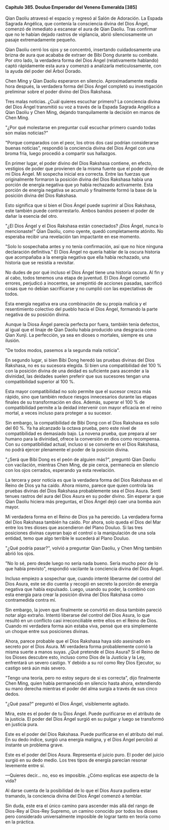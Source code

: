 
#### Capítulo 385. Douluo Emperador del Veneno Esmeralda [385]


Qian Daoliu atravesó el espacio y regresó al Salón de Adoración. La Espada Sagrada Angélica, que contenía la consciencia divina del Dios Ángel, comenzó de inmediato a escanear el aura de Qian Daoliu. Tras confirmar que no le habían dejado rastros de vigilancia, abrió silenciosamente un pasaje extremadamente pequeño.

Qian Daoliu cerró los ojos y se concentró, insertando cuidadosamente una brizna de aura que acababa de extraer de Bibi Dong durante su combate. Por otro lado, la verdadera forma del Dios Ángel (relativamente hablando) captó rápidamente esta aura y comenzó a analizarla meticulosamente, con la ayuda del poder del Árbol Dorado.

Chen Ming y Qian Daoliu esperaron en silencio. Aproximadamente media hora después, la verdadera forma del Dios Ángel completó su investigación preliminar sobre el poder divino del Dios Rakshasa.

Tres malas noticias. ¿Cuál quieres escuchar primero? La conciencia divina del Dios Ángel transmitió su voz a través de la Espada Sagrada Angélica a Qian Daoliu y Chen Ming, dejando tranquilamente la decisión en manos de Chen Ming.

"¿Por qué molestarse en preguntar cuál escuchar primero cuando todas son malas noticias?"

"Porque comparados con el peor, los otros dos casi podrían considerarse buenas noticias", respondió la conciencia divina del Dios Ángel con una broma fría, luego procedió a compartir sus hallazgos.

En primer lugar, el poder divino del Dios Rakshasa contiene, en efecto, vestigios de poder que provienen de la misma fuente que el poder divino de mi Dios Ángel. Mi sospecha inicial era correcta. Entre las fuerzas que originalmente formaron la posición divina del Dios Rakshasa había una porción de energía negativa que yo había rechazado activamente. Esta porción de energía negativa se acumuló y finalmente formó la base de la posición divina del Dios Rakshasa.

Esto significa que si bien el Dios Ángel puede suprimir al Dios Rakshasa, este también puede contrarrestarlo. Ambos bandos poseen el poder de dañar la esencia del otro.

"¿El Dios Ángel y el Dios Rakshasa están conectados? ¡Dios Ángel, nunca lo mencionaste!" Qian Daoliu, como oyente, quedó completamente atónito. No esperaba recibir una revelación tan impactante en ese momento.

"Solo lo sospechaba antes y no tenía confirmación, así que no hice ninguna declaración definitiva." El Dios Ángel no quería hablar de la oscura historia que acompañaba a la energía negativa que ella había rechazado, una historia que se resistía a revisitar.

No dudes de por qué incluso el Dios Ángel tiene una historia oscura. Al fin y al cabo, todos tenemos una etapa de juventud. El Dios Ángel cometió errores, perjudicó a inocentes, se arrepintió de acciones pasadas, sacrificó cosas que no debían sacrificarse y no cumplió con las expectativas de todos.

Esta energía negativa era una combinación de su propia malicia y el resentimiento colectivo del pueblo hacia el Dios Ángel, formando la parte negativa de su posición divina.

Aunque la Diosa Ángel parecía perfecta por fuera, también tenía defectos, al igual que el linaje de Qian Daoliu había producido una desgracia como Qian Xunji. La perfección, ya sea en dioses o mortales, siempre es una ilusión.

"De todos modos, pasemos a la segunda mala noticia".

En segundo lugar, si bien Bibi Dong heredó las pruebas divinas del Dios Rakshasa, no es su sucesora elegida. Si bien una compatibilidad del 100 % con la posición divina de una deidad es suficiente para ascender a la divinidad, las deidades suelen preferir que sus sucesores tengan una compatibilidad superior al 100 %.

Esta mayor compatibilidad no solo permite que el sucesor crezca más rápido, sino que también reduce riesgos innecesarios durante las etapas finales de su transformación en dios. Además, superar el 100 % de compatibilidad permite a la deidad intervenir con mayor eficacia en el reino mortal, a veces incluso para proteger a su sucesor.

Sin embargo, la compatibilidad de Bibi Dong con el Dios Rakshasa es solo del 60 %. Ya ha alcanzado la octava prueba, pero este nivel de compatibilidad es demasiado bajo. La novena prueba, que prepara al ser humano para la divinidad, ofrece la conversión en dios como recompensa. Con su compatibilidad actual, incluso si se convierte en el Dios Rakshasa, no podrá ejercer plenamente el poder de la posición divina.

"¿Será que Bibi Dong es el peón de alguien más?", preguntó Qian Daoliu con vacilación, mientras Chen Ming, de pie cerca, permanecía en silencio con los ojos cerrados, esperando ya esta revelación.

La tercera y peor noticia es que la verdadera forma del Dios Rakshasa en el Reino de Dios ya ha caído. Ahora mismo, parece que quien controla las pruebas divinas del Dios Rakshasa probablemente sea el Dios Asura. Sentí tenues rastros del aura del Dios Asura en su poder divino. Sin esperar a que Qian Daoliu hiciera más preguntas, el Dios Ángel dejó caer una bomba aún mayor.

Mi verdadera forma en el Reino de Dios ya ha perecido. La verdadera forma del Dios Rakshasa también ha caído. Por ahora, solo queda el Dios del Mar entre los tres dioses que ascendieron del Plano Douluo. Si las tres posiciones divinas cayeran bajo el control o la manipulación de una sola entidad, temo que algo terrible le sucederá al Plano Douluo.

"¿Qué podría pasar?", volvió a preguntar Qian Daoliu, y Chen Ming también abrió los ojos.

"No lo sé, pero desde luego no sería nada bueno. Sería mucho peor de lo que había previsto", respondió vacilante la conciencia divina del Dios Ángel.

Incluso empiezo a sospechar que, cuando intenté liberarme del control del Dios Asura, este se dio cuenta y recogió en secreto la porción de energía negativa que había expulsado. Luego, usando su poder, la combinó con esta energía para crear la posición divina del Dios Rakshasa como contramedida contra mí.

Sin embargo, la joven que finalmente se convirtió en diosa también pareció notar algo extraño. Intentó liberarse del control del Dios Asura, lo que resultó en un conflicto casi irreconciliable entre ellos en el Reino de Dios. Cuando mi verdadera forma aún estaba viva, pensé que era simplemente un choque entre sus posiciones divinas.

Ahora, parece probable que el Dios Rakshasa haya sido asesinado en secreto por el Dios Asura. Mi verdadera forma probablemente corrió la misma suerte a manos suyas. ¿Qué pretende el Dios Asura? Si el Reino de los Dioses descubre esto, incluso como Dios de la Justicia y la Ley, enfrentará un severo castigo. Y debido a su rol como Rey Dios Ejecutor, su castigo será aún más severo.

"Tengo una teoría, pero no estoy seguro de si es correcta", dijo finalmente Chen Ming, quien había permanecido en silencio hasta ahora, extendiendo su mano derecha mientras el poder del alma surgía a través de sus cinco dedos.

"¿Qué pasa?" preguntó el Dios Ángel, visiblemente agitado.

Mira, este es el poder de tu Dios Ángel. Puede purificarse en el atributo de la justicia. El poder del Dios Ángel surgió en su pulgar y luego se transformó en justicia pura.

Este es el poder del Dios Rakshasa. Puede purificarse en el atributo del mal. En su dedo índice, surgió una energía maligna, y el Dios Ángel percibió al instante un problema grave.

Este es el poder del Dios Asura. Representa el juicio puro. El poder del juicio surgió en su dedo medio. Los tres tipos de energía parecían resonar levemente entre sí.

—Quieres decir... no, eso es imposible. ¿Cómo explicas ese aspecto de la vida?

Al darse cuenta de la posibilidad de lo que el Dios Asura pudiera estar tramando, la conciencia divina del Dios Ángel comenzó a temblar.

Sin duda, este era el único camino para ascender más allá del rango de Dios-Rey al Dios-Rey Supremo, un camino conocido por todos los dioses pero considerado universalmente imposible de lograr tanto en teoría como en la práctica.
